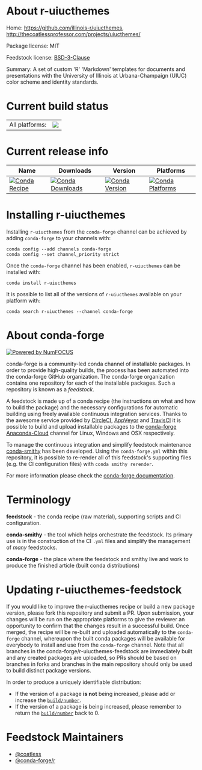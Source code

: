 About r-uiucthemes
==================

Home: https://github.com/illinois-r/uiucthemes, http://thecoatlessprofessor.com/projects/uiucthemes/

Package license: MIT

Feedstock license: [BSD-3-Clause](https://github.com/conda-forge/r-uiucthemes-feedstock/blob/master/LICENSE.txt)

Summary: A set of custom 'R' 'Markdown' templates for documents and presentations with the University of Illinois at Urbana-Champaign (UIUC) color scheme and identity standards.

Current build status
====================


<table><tr><td>All platforms:</td>
    <td>
      <a href="https://dev.azure.com/conda-forge/feedstock-builds/_build/latest?definitionId=11593&branchName=master">
        <img src="https://dev.azure.com/conda-forge/feedstock-builds/_apis/build/status/r-uiucthemes-feedstock?branchName=master">
      </a>
    </td>
  </tr>
</table>

Current release info
====================

| Name | Downloads | Version | Platforms |
| --- | --- | --- | --- |
| [![Conda Recipe](https://img.shields.io/badge/recipe-r--uiucthemes-green.svg)](https://anaconda.org/conda-forge/r-uiucthemes) | [![Conda Downloads](https://img.shields.io/conda/dn/conda-forge/r-uiucthemes.svg)](https://anaconda.org/conda-forge/r-uiucthemes) | [![Conda Version](https://img.shields.io/conda/vn/conda-forge/r-uiucthemes.svg)](https://anaconda.org/conda-forge/r-uiucthemes) | [![Conda Platforms](https://img.shields.io/conda/pn/conda-forge/r-uiucthemes.svg)](https://anaconda.org/conda-forge/r-uiucthemes) |

Installing r-uiucthemes
=======================

Installing `r-uiucthemes` from the `conda-forge` channel can be achieved by adding `conda-forge` to your channels with:

```
conda config --add channels conda-forge
conda config --set channel_priority strict
```

Once the `conda-forge` channel has been enabled, `r-uiucthemes` can be installed with:

```
conda install r-uiucthemes
```

It is possible to list all of the versions of `r-uiucthemes` available on your platform with:

```
conda search r-uiucthemes --channel conda-forge
```


About conda-forge
=================

[![Powered by NumFOCUS](https://img.shields.io/badge/powered%20by-NumFOCUS-orange.svg?style=flat&colorA=E1523D&colorB=007D8A)](http://numfocus.org)

conda-forge is a community-led conda channel of installable packages.
In order to provide high-quality builds, the process has been automated into the
conda-forge GitHub organization. The conda-forge organization contains one repository
for each of the installable packages. Such a repository is known as a *feedstock*.

A feedstock is made up of a conda recipe (the instructions on what and how to build
the package) and the necessary configurations for automatic building using freely
available continuous integration services. Thanks to the awesome service provided by
[CircleCI](https://circleci.com/), [AppVeyor](https://www.appveyor.com/)
and [TravisCI](https://travis-ci.com/) it is possible to build and upload installable
packages to the [conda-forge](https://anaconda.org/conda-forge)
[Anaconda-Cloud](https://anaconda.org/) channel for Linux, Windows and OSX respectively.

To manage the continuous integration and simplify feedstock maintenance
[conda-smithy](https://github.com/conda-forge/conda-smithy) has been developed.
Using the ``conda-forge.yml`` within this repository, it is possible to re-render all of
this feedstock's supporting files (e.g. the CI configuration files) with ``conda smithy rerender``.

For more information please check the [conda-forge documentation](https://conda-forge.org/docs/).

Terminology
===========

**feedstock** - the conda recipe (raw material), supporting scripts and CI configuration.

**conda-smithy** - the tool which helps orchestrate the feedstock.
                   Its primary use is in the construction of the CI ``.yml`` files
                   and simplify the management of *many* feedstocks.

**conda-forge** - the place where the feedstock and smithy live and work to
                  produce the finished article (built conda distributions)


Updating r-uiucthemes-feedstock
===============================

If you would like to improve the r-uiucthemes recipe or build a new
package version, please fork this repository and submit a PR. Upon submission,
your changes will be run on the appropriate platforms to give the reviewer an
opportunity to confirm that the changes result in a successful build. Once
merged, the recipe will be re-built and uploaded automatically to the
`conda-forge` channel, whereupon the built conda packages will be available for
everybody to install and use from the `conda-forge` channel.
Note that all branches in the conda-forge/r-uiucthemes-feedstock are
immediately built and any created packages are uploaded, so PRs should be based
on branches in forks and branches in the main repository should only be used to
build distinct package versions.

In order to produce a uniquely identifiable distribution:
 * If the version of a package **is not** being increased, please add or increase
   the [``build/number``](https://docs.conda.io/projects/conda-build/en/latest/resources/define-metadata.html#build-number-and-string).
 * If the version of a package **is** being increased, please remember to return
   the [``build/number``](https://docs.conda.io/projects/conda-build/en/latest/resources/define-metadata.html#build-number-and-string)
   back to 0.

Feedstock Maintainers
=====================

* [@coatless](https://github.com/coatless/)
* [@conda-forge/r](https://github.com/conda-forge/r/)

